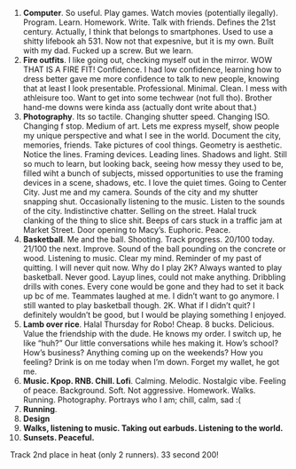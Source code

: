 1. **Computer**. So useful. Play games. Watch movies (potentially ilegally). Program. Learn. Homework. Write. Talk with friends. Defines the 21st century. Actually, I think that belongs to smartphones. Used to use a shitty lifebook ah 531. Now not that expesnive, but it is my own. Built with my dad. Fucked up a screw. But we learn.
2. **Fire outfits**. I like going out, checking myself out in the mirror. WOW THAT IS A FIRE FIT! Confidence. I had low confidence, learning how to dress better gave me more confidence to talk to new people, knowing that at least I look presentable. Professional. Minimal. Clean. I mess with athleisure too. Want to get into some techwear (not full tho). Brother hand-me downs were kinda ass (actually dont write about that.)
4. **Photography**. Its so tactile. Changing shutter speed. Changing ISO. Changing f stop. Medium of art. Lets me express myself, show people my unique perspective and what I see in the world. Document the city, memories, friends. Take pictures of cool things. Geometry is aesthetic. Notice the lines. Framing devices. Leading lines. Shadows and light. Still so much to learn, but looking back, seeing how messy they used to be, filled wiht a bunch of subjects, missed opportunities to use the framing devices in a scene, shadows, etc. I love the quiet times. Going to Center City. Just me and my camera. Sounds of the city and my shutter snapping shut. Occasionally listening to the music. Listen to the sounds of the city. Indistinctive chatter. Selling on the street. Halal truck clanking of the thing to slice shit. Beeps of cars stuck in a traffic jam at Market Street. Door opening to Macy’s. Euphoric. Peace.
5. **Basketball**. Me and the ball. Shooting. Track progress. 20/100 today. 21/100 the next. Improve. Sound of the ball pounding on the concrete or wood. Listening to music. Clear my mind. Reminder of my past of quitting. I will never quit now. Why do I play 2K? Always wanted to play basketball. Never good. Layup lines, could not make anything. Dribbling drills with cones. Every cone would be gone and they had to set it back up bc of me. Teammates laughed at me. I didn’t want to go anymore. I still wanted to play basketball though. 2K. What if I didn’t quit? I definitely wouldn’t be good, but I would be playing something I enjoyed.
6. **Lamb over rice**. Halal Thursday for Robo! Cheap. 8 bucks. Delicious. Value the friendship with the dude. He knows my order. I switch up, he like “huh?” Our little conversations while hes making it. How’s school? How’s business? Anything coming up on the weekends? How you feeling? Drink is on me today when I’m down. Forget my wallet, he got me. 
7. **Music. Kpop. RNB. Chill. Lofi**. Calming. Melodic. Nostalgic vibe. Feeling of peace. Background. Soft. Not aggressive. Homework. Walks. Running. Photography. Portrays who I am; chill, calm, sad :(
9. **Running**. 
11. **Design**
12. **Walks, listening to music. Taking out earbuds. Listening to the world.**
13. **Sunsets. Peaceful.**



Track
2nd place in heat (only 2 runners). 33 second 200! 